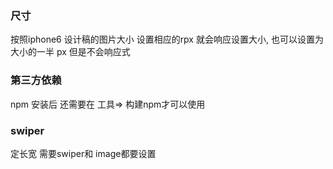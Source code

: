 ### 尺寸

按照iphone6 设计稿的图片大小 设置相应的rpx  就会响应设置大小, 也可以设置为大小的一半 px 但是不会响应式

### 第三方依赖

npm 安装后 还需要在 工具=> 构建npm才可以使用


### swiper

定长宽  需要swiper和 image都要设置
